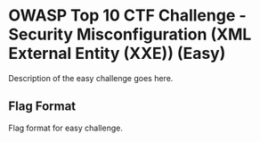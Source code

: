 # OWASP Top 10 CTF Challenge - Security Misconfiguration (XML External Entity (XXE)) (Easy)
Description of the easy challenge goes here.

## Flag Format
Flag format for easy challenge.
